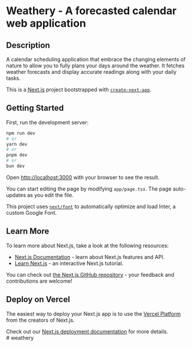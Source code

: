 # Weathery - A forecasted calendar web application  
  
## Description  
A calendar scheduling application that embrace the changing elements of nature to allow you to fully plans your days around the weather. It fetches weather forecasts and display accurate readings along with your daily tasks.  
  
This is a [Next.js](https://nextjs.org/) project bootstrapped with [`create-next-app`](https://github.com/vercel/next.js/tree/canary/packages/create-next-app).  
  
## Getting Started  
  
First, run the development server:  
  
```bash
npm run dev
# or
yarn dev
# or
pnpm dev
# or
bun dev
```  
  
Open [http://localhost:3000](http://localhost:3000) with your browser to see the result.  
  
You can start editing the page by modifying `app/page.tsx`. The page auto-updates as you edit the file.  
  
This project uses [`next/font`](https://nextjs.org/docs/basic-features/font-optimization) to automatically optimize and load Inter, a custom Google Font.  
  
## Learn More  
  
To learn more about Next.js, take a look at the following resources:  
  
- [Next.js Documentation](https://nextjs.org/docs) - learn about Next.js features and API.  
- [Learn Next.js](https://nextjs.org/learn) - an interactive Next.js tutorial.  
  
You can check out [the Next.js GitHub repository](https://github.com/vercel/next.js/) - your feedback and contributions are welcome!  
  
## Deploy on Vercel  
  
The easiest way to deploy your Next.js app is to use the [Vercel Platform](https://vercel.com/new?utm_medium=default-template&filter=next.js&utm_source=create-next-app&utm_campaign=create-next-app-readme) from the creators of Next.js.  
  
Check out our [Next.js deployment documentation](https://nextjs.org/docs/deployment) for more details.  
#   w e a t h e r y 
 
 

